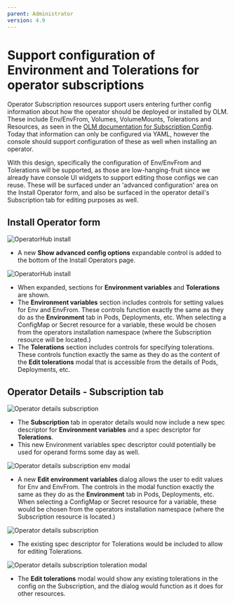 ```yaml
---
parent: Administrator
version: 4.9
---
```


# Support configuration of Environment and Tolerations for operator subscriptions

Operator Subscription resources support users entering further config information about how the operator should be deployed or installed by OLM. These include Env/EnvFrom, Volumes, VolumeMounts, Tolerations and Resources, as seen in the [OLM documentation for Subscription Config](https://github.com/operator-framework/operator-lifecycle-manager/blob/master/doc/design/subscription-config.md). Today that information can only be configured via YAML, however the console should support configuration of these as well when installing an operator.

With this design, specifically the configuration of Env/EnvFrom and Tolerations will be supported, as those are low-hanging-fruit since we already have console UI widgets to support editing those configs we can reuse. These will be surfaced under an 'advanced configuration' area on the Install Operator form, and also be surfaced in the operator detail's Subscription tab for editing purposes as well.

## Install Operator form

![OperatorHub install](img/1-1.png)
- A new **Show advanced config options** expandable control is added to the bottom of the Install Operators page.

![OperatorHub install](img/1-2.png)
- When expanded, sections for **Environment variables** and **Tolerations** are shown.
- The **Environment variables** section includes controls for setting values for Env and EnvFrom. These controls function exactly the same as they do as the **Environment** tab in Pods, Deployments, etc. When selecting a ConfigMap or Secret resource for a variable, these would be chosen from the operators installation namespace (where the Subscription resource will be located.)
- The **Tolerations** section includes controls for specifying tolerations.  These controls function exactly the same as they do as the content of the **Edit tolerations** modal that is accessible from the details of Pods, Deployments, etc.

## Operator Details - Subscription tab

![Operator details subscription](img/2-1.png)
- The **Subscription** tab in operator details would now include a new spec descriptor for **Environment variables** and a spec descriptor for **Tolerations**.
- This new Environment variables spec descriptor could potentially be used for operand forms some day as well.

![Operator details subscription env modal](img/2-2.png)
- A new **Edit environment variables** dialog allows the user to edit values for Env and EnvFrom. The controls in the modal function exactly the same as they do as the **Environment** tab in Pods, Deployments, etc. When selecting a ConfigMap or Secret resource for a variable, these would be chosen from the operators installation namespace (where the Subscription resource is located.)

![Operator details subscription](img/2-3.png)
- The existing spec descriptor for Tolerations would be included to allow for editing Tolerations.

![Operator details subscription toleration modal](img/2-4.png)
- The **Edit tolerations** modal would show any existing tolerations in the config on the Subscription, and the dialog would function as it does for other resources.